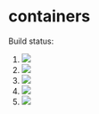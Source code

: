 # containers

Build status:

1. [![](https://github.com/PArellano02/containers/workflows/tests-fibonacci/badge.svg)](https://github.com/PArellano02/containers/actions?query=workflow%3Atests-fibonacci)
1. [![](https://github.com/PArellano02/containers/workflows/tests-range/badge.svg)](https://github.com/PArellano02/containers/actions?query=workflow%3Atests-range)
1. [![](https://github.com/PArellano02/containers/workflows/tests-BST/badge.svg)](https://github.com/PArellano02/containers/actions?query=workflow%3Atests-BST)
1. [![](https://github.com/PArellano02/containers/workflows/tests-BinaryTree/badge.svg)](https://github.com/PArellano02/containers/actions?query=workflow%3Atests-BinaryTree)
1. [![](https://github.com/PArellano02/containers/workflows/tests-heap/badge.svg)](https://github.com/PArellano02/containers/actions?query=workflow%3Atests-Heap?branch=heap)
